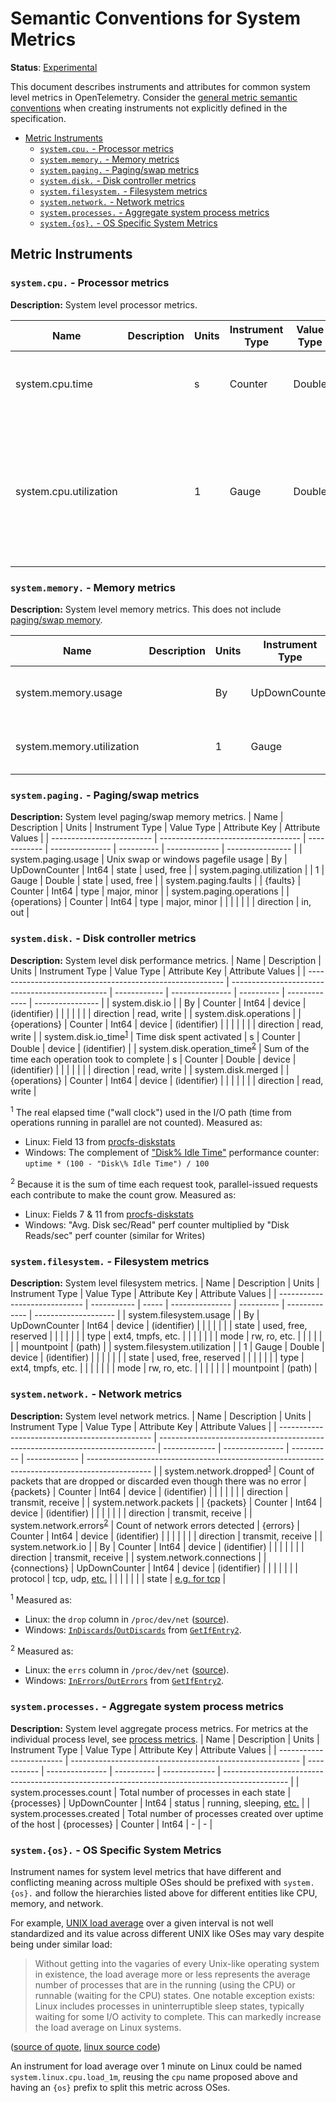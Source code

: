 # Semantic Conventions for System Metrics

**Status**: [Experimental](../../document-status.md)

This document describes instruments and attributes for common system level
metrics in OpenTelemetry. Consider the [general metric semantic
conventions](README.md#general-metric-semantic-conventions) when creating
instruments not explicitly defined in the specification.

<!-- Re-generate TOC with `markdown-toc --no-first-h1 -i` -->

<!-- toc -->

- [Metric Instruments](#metric-instruments)
  * [`system.cpu.` - Processor metrics](#systemcpu---processor-metrics)
  * [`system.memory.` - Memory metrics](#systemmemory---memory-metrics)
  * [`system.paging.` - Paging/swap metrics](#systempaging---pagingswap-metrics)
  * [`system.disk.` - Disk controller metrics](#systemdisk---disk-controller-metrics)
  * [`system.filesystem.` - Filesystem metrics](#systemfilesystem---filesystem-metrics)
  * [`system.network.` - Network metrics](#systemnetwork---network-metrics)
  * [`system.processes.` - Aggregate system process metrics](#systemprocesses---aggregate-system-process-metrics)
  * [`system.{os}.` - OS Specific System Metrics](#systemos---os-specific-system-metrics)

<!-- tocstop -->

## Metric Instruments

### `system.cpu.` - Processor metrics

**Description:** System level processor metrics.

| Name                   | Description | Units | Instrument Type | Value Type | Attribute Key(s) | Attribute Values                    |
| ---------------------- | ----------- | ----- | --------------- | ---------- | ---------------- | ----------------------------------- |
| system.cpu.time        |             | s     | Counter         | Double     | state            | idle, user, system, interrupt, etc. |
|                        |             |       |                 |            | cpu              | CPU number [0..n-1]                 |
| system.cpu.utilization |             | 1     | Gauge           | Double     | state            | idle, user, system, interrupt, etc. |
|                        |             |       |                 |            | cpu              | CPU number (0..n)                   |

### `system.memory.` - Memory metrics

**Description:** System level memory metrics. This does not include [paging/swap
memory](#systempaging---pagingswap-metrics).

| Name                      | Description | Units | Instrument Type | Value Type | Attribute Key | Attribute Values         |
| ------------------------- | ----------- | ----- | --------------- | ---------- | ------------- | ------------------------ |
| system.memory.usage       |             | By    | UpDownCounter   | Int64      | state         | used, free, cached, etc. |
| system.memory.utilization |             | 1     | Gauge           | Double     | state         | used, free, cached, etc. |

### `system.paging.` - Paging/swap metrics

**Description:** System level paging/swap memory metrics.
| Name                      | Description                         | Units        | Instrument Type | Value Type | Attribute Key | Attribute Values |
| ------------------------- | ----------------------------------- | ------------ | --------------- | ---------- | ------------- | ---------------- |
| system.paging.usage       | Unix swap or windows pagefile usage | By           | UpDownCounter   | Int64      | state         | used, free       |
| system.paging.utilization |                                     | 1            | Gauge           | Double     | state         | used, free       |
| system.paging.faults      |                                     | {faults}     | Counter         | Int64      | type          | major, minor     |
| system.paging.operations  |                                     | {operations} | Counter         | Int64      | type          | major, minor     |
|                           |                                     |              |                 |            | direction     | in, out          |

### `system.disk.` - Disk controller metrics

**Description:** System level disk performance metrics.
| Name                                                      | Description                                     | Units        | Instrument Type | Value Type | Attribute Key | Attribute Values |
| --------------------------------------------------------- | ----------------------------------------------- | ------------ | --------------- | ---------- | ------------- | ---------------- |
| system.disk.io<!--notlink-->                              |                                                 | By           | Counter         | Int64      | device        | (identifier)     |
|                                                           |                                                 |              |                 |            | direction     | read, write      |
| system.disk.operations                                    |                                                 | {operations} | Counter         | Int64      | device        | (identifier)     |
|                                                           |                                                 |              |                 |            | direction     | read, write      |
| system.disk.io_time<sup>[1](#io_time)</sup>               | Time disk spent activated                       | s            | Counter         | Double     | device        | (identifier)     |
| system.disk.operation_time<sup>[2](#operation_time)</sup> | Sum of the time each operation took to complete | s            | Counter         | Double     | device        | (identifier)     |
|                                                           |                                                 |              |                 |            | direction     | read, write      |
| system.disk.merged                                        |                                                 | {operations} | Counter         | Int64      | device        | (identifier)     |
|                                                           |                                                 |              |                 |            | direction     | read, write      |

<sup><a name="io_time">1</a></sup> The real elapsed time ("wall clock")
used in the I/O path (time from operations running in parallel are not
counted). Measured as:

- Linux: Field 13 from
[procfs-diskstats](https://www.kernel.org/doc/Documentation/ABI/testing/procfs-diskstats)
- Windows: The complement of ["Disk\% Idle
Time"](https://docs.microsoft.com/en-us/archive/blogs/askcore/windows-performance-monitor-disk-counters-explained#windows-performance-monitor-disk-counters-explained:~:text=%25%20Idle%20Time,Idle\)%20to%200%20(meaning%20always%20busy).)
performance counter: `uptime * (100 - "Disk\% Idle Time") / 100`

<sup><a name="operation_time">2</a></sup> Because it is the sum of time each
request took, parallel-issued requests each contribute to make the count
grow. Measured as:

- Linux: Fields 7 & 11 from
[procfs-diskstats](https://www.kernel.org/doc/Documentation/ABI/testing/procfs-diskstats)
- Windows: "Avg. Disk sec/Read" perf counter multiplied by "Disk Reads/sec"
perf counter (similar for Writes)

### `system.filesystem.` - Filesystem metrics

**Description:** System level filesystem metrics.
| Name                          | Description | Units | Instrument Type | Value Type | Attribute Key | Attribute Values     |
| ----------------------------- | ----------- | ----- | --------------- | ---------- | ------------- | -------------------- |
| system.filesystem.usage       |             | By    | UpDownCounter   | Int64      | device        | (identifier)         |
|                               |             |       |                 |            | state         | used, free, reserved |
|                               |             |       |                 |            | type          | ext4, tmpfs, etc.    |
|                               |             |       |                 |            | mode          | rw, ro, etc.         |
|                               |             |       |                 |            | mountpoint    | (path)               |
| system.filesystem.utilization |             | 1     | Gauge           | Double     | device        | (identifier)         |
|                               |             |       |                 |            | state         | used, free, reserved |
|                               |             |       |                 |            | type          | ext4, tmpfs, etc.    |
|                               |             |       |                 |            | mode          | rw, ro, etc.         |
|                               |             |       |                 |            | mountpoint    | (path)               |

### `system.network.` - Network metrics

**Description:** System level network metrics.
| Name                                           | Description                                                                   | Units         | Instrument Type | Value Type | Attribute Key | Attribute Values                                                                               |
| ---------------------------------------------- | ----------------------------------------------------------------------------- | ------------- | --------------- | ---------- | ------------- | ---------------------------------------------------------------------------------------------- |
| system.network.dropped<sup>[1](#dropped)</sup> | Count of packets that are dropped or discarded even though there was no error | {packets}     | Counter         | Int64      | device        | (identifier)                                                                                   |
|                                                |                                                                               |               |                 |            | direction     | transmit, receive                                                                              |
| system.network.packets                         |                                                                               | {packets}     | Counter         | Int64      | device        | (identifier)                                                                                   |
|                                                |                                                                               |               |                 |            | direction     | transmit, receive                                                                              |
| system.network.errors<sup>[2](#errors)</sup>   | Count of network errors detected                                              | {errors}      | Counter         | Int64      | device        | (identifier)                                                                                   |
|                                                |                                                                               |               |                 |            | direction     | transmit, receive                                                                              |
| system<!--notlink-->.network.io                |                                                                               | By            | Counter         | Int64      | device        | (identifier)                                                                                   |
|                                                |                                                                               |               |                 |            | direction     | transmit, receive                                                                              |
| system.network.connections                     |                                                                               | {connections} | UpDownCounter   | Int64      | device        | (identifier)                                                                                   |
|                                                |                                                                               |               |                 |            | protocol      | tcp, udp, [etc.](https://en.wikipedia.org/wiki/Transport_layer#Protocols)                      |
|                                                |                                                                               |               |                 |            | state         | [e.g. for tcp](https://en.wikipedia.org/wiki/Transmission_Control_Protocol#Protocol_operation) |

<sup><a name="dropped">1</a></sup> Measured as:

- Linux: the `drop` column in `/proc/dev/net`
([source](https://web.archive.org/web/20180321091318/http://www.onlamp.com/pub/a/linux/2000/11/16/LinuxAdmin.html)).
- Windows:
[`InDiscards`/`OutDiscards`](https://docs.microsoft.com/en-us/windows/win32/api/netioapi/ns-netioapi-mib_if_row2)
from
[`GetIfEntry2`](https://docs.microsoft.com/en-us/windows/win32/api/netioapi/nf-netioapi-getifentry2).

<sup><a name="errors">2</a></sup> Measured as:

- Linux: the `errs` column in `/proc/dev/net`
([source](https://web.archive.org/web/20180321091318/http://www.onlamp.com/pub/a/linux/2000/11/16/LinuxAdmin.html)).
- Windows:
[`InErrors`/`OutErrors`](https://docs.microsoft.com/en-us/windows/win32/api/netioapi/ns-netioapi-mib_if_row2)
from
[`GetIfEntry2`](https://docs.microsoft.com/en-us/windows/win32/api/netioapi/nf-netioapi-getifentry2).

### `system.processes.` - Aggregate system process metrics

**Description:** System level aggregate process metrics. For metrics at the
individual process level, see [process metrics](process-metrics.md).
| Name                     | Description                                               | Units       | Instrument Type | Value Type | Attribute Key | Attribute Values                                                                               |
| ------------------------ | --------------------------------------------------------- | ----------- | --------------- | ---------- | ------------- | ---------------------------------------------------------------------------------------------- |
| system.processes.count   | Total number of processes in each state                   | {processes} | UpDownCounter   | Int64      | status        | running, sleeping, [etc.](https://man7.org/linux/man-pages/man1/ps.1.html#PROCESS_STATE_CODES) |
| system.processes.created | Total number of processes created over uptime of the host | {processes} | Counter         | Int64      | -             | -                                                                                              |

### `system.{os}.` - OS Specific System Metrics

Instrument names for system level metrics that have different and conflicting
meaning across multiple OSes should be prefixed with `system.{os}.` and
follow the hierarchies listed above for different entities like CPU, memory,
and network.

For example, [UNIX load
average](https://en.wikipedia.org/wiki/Load_(computing)) over a given
interval is not well standardized and its value across different UNIX like
OSes may vary despite being under similar load:

> Without getting into the vagaries of every Unix-like operating system in
existence, the load average more or less represents the average number of
processes that are in the running (using the CPU) or runnable (waiting for
the CPU) states. One notable exception exists: Linux includes processes in
uninterruptible sleep states, typically waiting for some I/O activity to
complete. This can markedly increase the load average on Linux systems.

([source of
quote](https://github.com/torvalds/linux/blob/e4cbce4d131753eca271d9d67f58c6377f27ad21/kernel/sched/loadavg.c#L11-L18),
[linux source
code](https://github.com/torvalds/linux/blob/e4cbce4d131753eca271d9d67f58c6377f27ad21/kernel/sched/loadavg.c#L11-L18))

An instrument for load average over 1 minute on Linux could be named
`system.linux.cpu.load_1m`, reusing the `cpu` name proposed above and having
an `{os}` prefix to split this metric across OSes.
